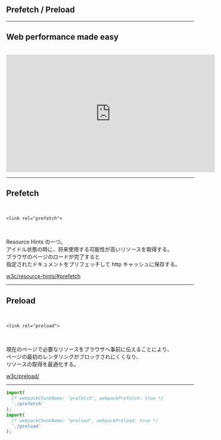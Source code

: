 <!-- sectionTitle: Feature: Prefetch / Preload -->

## Prefetch / Preload

---

<!-- note
2018年のgoogle I/Oで話があった、web performance made easyの中で、
多くprefetch/preloadが話されました。
その他には、lighthouse, webpackのチャンク, webp

-->

## Web performance made easy

<br />

<iframe width="560" height="315" src="https://www.youtube.com/embed/Mv-l3-tJgGk" frameborder="0" allow="accelerometer; autoplay; encrypted-media; gyroscope; picture-in-picture" allowfullscreen></iframe>

---

<!-- note
chromeには、httpキャッシュ、メモリキャッシュ、service workerキャッシュ、プッシュキャッシュが存在する
-->

## Prefetch

<br />

`<link rel="prefetch">`

<br />

Resource Hints の一つ。  
アイドル状態の時に、将来使用する可能性が高いリソースを取得する。  
ブラウザのページのロードが完了すると  
指定されたドキュメントをプリフェッチして http キャッシュに保存する。

<a class="ref-link" href="https://w3c.github.io/resource-hints/#prefetch">w3c/resource-hints/#prefetch</a>

---

<!-- note
Resource Hintsではない
-->

## Preload

<br />

`<link rel="preload">`

<br />

現在のページで必要なリソースをブラウザへ事前に伝えることにより、  
ページの最初のレンダリングがブロックされにくくなり、  
リソースの取得を最適化する。

<a class="ref-link" href="https://w3c.github.io/preload/">w3c/preload/</a>

---

<!-- note
initial chunkでは、preloadを設置できません。
-->

<!-- prettier-ignore -->
```javascript
import(
  /* webpackChunkName: "prefetch", webpackPrefetch: true */
  './prefetch'
);
import(
  /* webpackChunkName: "preload", webpackPreload: true */
  './preload'
);

```

